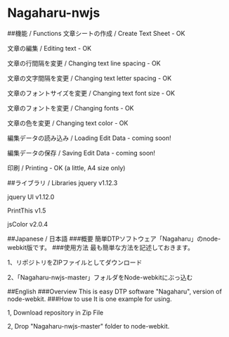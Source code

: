 # Nagaharu-nwjs

##機能 / Functions
文章シートの作成 / Create Text Sheet - OK

文章の編集 / Editing text - OK

文章の行間隔を変更 / Changing text line spacing - OK

文章の文字間隔を変更 / Changing text letter spacing - OK

文章のフォントサイズを変更 / Changing text font size - OK

文章のフォントを変更 / Changing fonts - OK

文章の色を変更 / Changing text color - OK

編集データの読み込み / Loading Edit Data - coming soon!

編集データの保存 / Saving Edit Data - coming soon!

印刷 / Printing - OK (a little, A4 size only)

##ライブラリ / Libraries
jquery v1.12.3

jquery UI v1.12.0

PrintThis v1.5

jsColor v2.0.4


##Japanese / 日本語
###概要
簡単DTPソフトウェア「Nagaharu」のnode-webkit版です。
###使用方法
最も簡単な方法を記述しておきます。

1、リポジトリをZIPファイルとしてダウンロード

2、「Nagaharu-nwjs-master」フォルダをNode-webkitにぶっ込む

##English
###Overview
This is easy DTP software "Nagaharu", version of node-webkit.
###How to use
It is one example for using.

1, Download repository in Zip File

2, Drop "Nagaharu-nwjs-master" folder to node-webkit.
